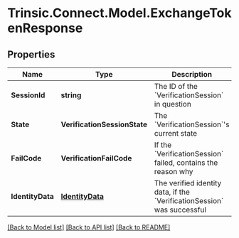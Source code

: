 # Trinsic.Connect.Model.ExchangeTokenResponse

## Properties

Name | Type | Description | Notes
------------ | ------------- | ------------- | -------------
**SessionId** | **string** | The ID of the &#x60;VerificationSession&#x60; in question | 
**State** | **VerificationSessionState** | The &#x60;VerificationSession&#x60;&#39;s current state | 
**FailCode** | **VerificationFailCode** | If the &#x60;VerificationSession&#x60; failed, contains the reason why | [optional] 
**IdentityData** | [**IdentityData**](IdentityData.md) | The verified identity data, if the &#x60;VerificationSession&#x60; was successful | [optional] 

[[Back to Model list]](../README.md#documentation-for-models) [[Back to API list]](../README.md#documentation-for-api-endpoints) [[Back to README]](../README.md)

